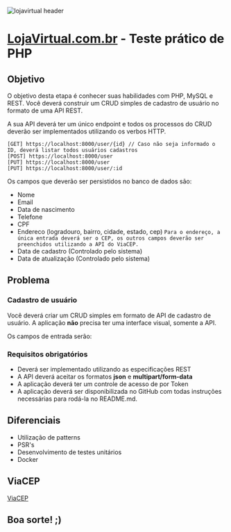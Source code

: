 ![lojavirtual header](https://admin.lojavirtual.com.br/img/admin_loja/logo_loja_virtual.png)

# [LojaVirtual.com.br](https://www.lojavirtual.com.br/) - Teste prático de PHP

## Objetivo
O objetivo desta etapa é conhecer suas habilidades com PHP, MySQL e REST. Você deverá construir um CRUD simples de cadastro de usuário no formato de uma API REST.

A sua API deverá ter um único endpoint e todos os processos do CRUD deverão ser implementados utilizando os verbos HTTP.
```url
[GET] https://localhost:8000/user/{id} // Caso não seja informado o ID, deverá listar todos usuários cadastros
[POST] https://localhost:8000/user
[PUT] https://localhost:8000/user
[PUT] https://localhost:8000/user/:id
```

Os campos que deverão ser persistidos no banco de dados são:
- Nome
- Email
- Data de nascimento
- Telefone
- CPF
- Endereco (logradouro, bairro, cidade, estado, cep)
    `Para o endereço, a única entrada deverá ser o CEP, os outros campos deverão ser preenchidos utilizando a API do ViaCEP.`
- Data de cadastro (Controlado pelo sistema)
- Data de atualização (Controlado pelo sistema)

## Problema
### Cadastro de usuário
Você deverá criar um CRUD simples em formato de API de cadastro de usuário. 
A aplicação **não** precisa ter uma interface visual, somente a API.

Os campos de entrada serão:


### Requisitos obrigatórios
- Deverá ser implementado utilizando as especificações REST
- A API deverá aceitar os formatos **json** e **multipart/form-data**
- A aplicação deverá ter um controle de acesso de por Token
- A aplicação deverá ser disponibilizada no GitHub com todas instruções necessárias para rodá-la no README.md.

## Diferenciais
- Utilização de patterns
- PSR's
- Desenvolvimento de testes unitários
- Docker

## ViaCEP
[ViaCEP](https://viacep.com.br/)

## Boa sorte! ;)
